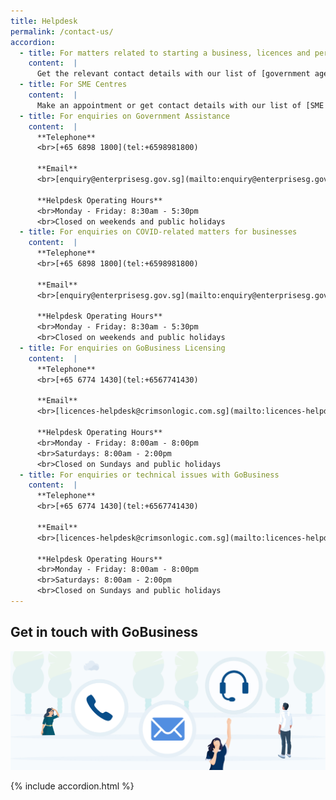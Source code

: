 ```yaml
---
title: Helpdesk
permalink: /contact-us/
accordion:
  - title: For matters related to starting a business, licences and permits
    content:  |
      Get the relevant contact details with our list of [government agencies](/contact-us/agencies/).
  - title: For SME Centres
    content:  |
      Make an appointment or get contact details with our list of [SME Centres](/contact-us/sme-centres/).
  - title: For enquiries on Government Assistance
    content:  |
      **Telephone**
      <br>[+65 6898 1800](tel:+6598981800)

      **Email**
      <br>[enquiry@enterprisesg.gov.sg](mailto:enquiry@enterprisesg.gov.sg)

      **Helpdesk Operating Hours**
      <br>Monday - Friday: 8:30am - 5:30pm
      <br>Closed on weekends and public holidays
  - title: For enquiries on COVID-related matters for businesses
    content:  |
      **Telephone**
      <br>[+65 6898 1800](tel:+6598981800)

      **Email**
      <br>[enquiry@enterprisesg.gov.sg](mailto:enquiry@enterprisesg.gov.sg)

      **Helpdesk Operating Hours**
      <br>Monday - Friday: 8:30am - 5:30pm
      <br>Closed on weekends and public holidays  
  - title: For enquiries on GoBusiness Licensing
    content:  |
      **Telephone**
      <br>[+65 6774 1430](tel:+6567741430)

      **Email**
      <br>[licences-helpdesk@crimsonlogic.com.sg](mailto:licences-helpdesk@crimsonlogic.com.sg)    

      **Helpdesk Operating Hours**
      <br>Monday - Friday: 8:00am - 8:00pm
      <br>Saturdays: 8:00am - 2:00pm
      <br>Closed on Sundays and public holidays
  - title: For enquiries or technical issues with GoBusiness
    content:  |
      **Telephone**
      <br>[+65 6774 1430](tel:+6567741430)

      **Email**
      <br>[licences-helpdesk@crimsonlogic.com.sg](mailto:licences-helpdesk@crimsonlogic.com.sg)    

      **Helpdesk Operating Hours**
      <br>Monday - Friday: 8:00am - 8:00pm
      <br>Saturdays: 8:00am - 2:00pm
      <br>Closed on Sundays and public holidays
---
```


## Get in touch with GoBusiness

![Helpdesk](/images/Helpdesk.jpg)

{% include accordion.html %}
